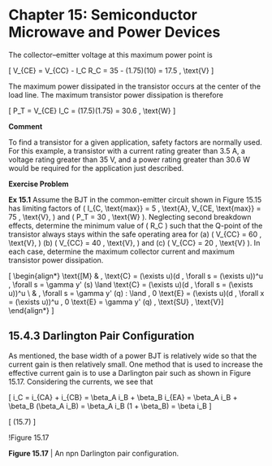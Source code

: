 # Chapter 15: Semiconductor Microwave and Power Devices

The collector–emitter voltage at this maximum power point is

\[
V_{CE} = V_{CC} - I_C R_C = 35 - (1.75)(10) = 17.5 \, \text{V}
\]

The maximum power dissipated in the transistor occurs at the center of the load line. The maximum transistor power dissipation is therefore

\[
P_T = V_{CE} I_C = (17.5)(1.75) = 30.6 \, \text{W}
\]

**Comment**

To find a transistor for a given application, safety factors are normally used. For this example, a transistor with a current rating greater than 3.5 A, a voltage rating greater than 35 V, and a power rating greater than 30.6 W would be required for the application just described.

**Exercise Problem**

**Ex 15.1** Assume the BJT in the common-emitter circuit shown in Figure 15.15 has limiting factors of \( I_{C, \text{max}} = 5 \, \text{A}, V_{CE, \text{max}} = 75 \, \text{V}, \) and \( P_T = 30 \, \text{W} \). Neglecting second breakdown effects, determine the minimum value of \( R_C \) such that the Q-point of the transistor always stays within the safe operating area for (a) \( V_{CC} = 60 \, \text{V}, \) (b) \( V_{CC} = 40 \, \text{V}, \) and (c) \( V_{CC} = 20 \, \text{V} \). In each case, determine the maximum collector current and maximum transistor power dissipation.

\[
\begin{align*}
\text{[M} & \, \text{C} = (\exists u)(d \, \forall s = (\exists u))^u \, \forall s = \gamma y' (s) \land \text{C} = (\exists u)(d \, \forall s = (\exists u))^u \\
& \, \forall s = \gamma y' (q) : \land \, 0 \text{E} = (\exists u)(d \, \forall x = (\exists u))^u \, 0 \text{E} = \gamma y' (q) \, \text{SU} \, \text{V}]
\end{align*}
\]

## 15.4.3 Darlington Pair Configuration

As mentioned, the base width of a power BJT is relatively wide so that the current gain is then relatively small. One method that is used to increase the effective current gain is to use a Darlington pair such as shown in Figure 15.17. Considering the currents, we see that

\[
i_C = i_{CA} + i_{CB} = \beta_A i_B + \beta_B i_{EA} = \beta_A i_B + \beta_B (\beta_A i_B) = \beta_A i_B (1 + \beta_B) = \beta i_B
\]

\[
(15.7)
\]

!Figure 15.17

**Figure 15.17** | An npn Darlington pair configuration.